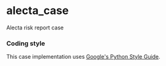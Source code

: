 # alecta_case
Alecta risk report case

### Coding style
This case implementation uses [Google's Python Style Guide](https://google.github.io/styleguide/pyguide.html).
<!-- #316-naming -->
